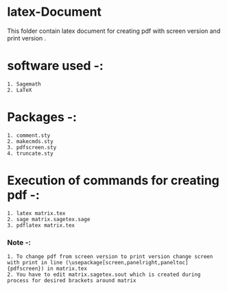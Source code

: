 # latex-Document
This folder contain latex document for creating pdf with screen version and print version .

# software used -:
    1. Sagemath
    2. LaTeX

# Packages -: 
    1. comment.sty
    2. makecmds.sty
    3. pdfscreen.sty
    4. truncate.sty

# Execution of commands for creating pdf  -:
    1. latex matrix.tex
    2. sage matrix.sagetex.sage
    3. pdflatex matrix.tex

### Note -:
    1. To change pdf from screen version to print version change screen with print in line (\usepackage[screen,panelright,paneltoc]{pdfscreen}) in matrix.tex
    2. You have to edit matrix.sagetex.sout which is created during process for desired brackets around matrix

